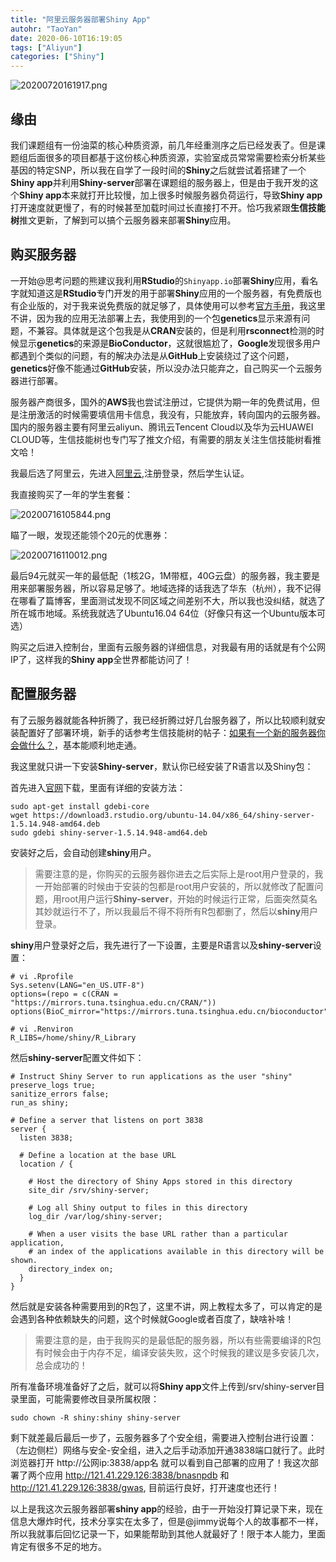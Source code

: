 ```yaml
---
title: "阿里云服务器部署Shiny App"
autohr: "TaoYan"
date: 2020-06-10T16:19:05
tags: ["Aliyun"]
categories: ["Shiny"]
---
```


![20200720161917.png](https://cdn.jsdelivr.net/gh/YTLogos/pic_link@master/img/20200720161917.png)

<!--more-->

## 缘由

我们课题组有一份油菜的核心种质资源，前几年经重测序之后已经发表了。但是课题组后面很多的项目都基于这份核心种质资源，实验室成员常常需要检索分析某些基因的特定SNP，所以我在自学了一段时间的**Shiny**之后就尝试着搭建了一个**Shiny app**并利用**Shiny-server**部署在课题组的服务器上，但是由于我开发的这个**Shiny app**本来就打开比较慢，加上很多时候服务器负荷运行，导致**Shiny app**打开速度就更慢了，有的时候甚至加载时间过长直接打不开。恰巧我紧跟**生信技能树**推文更新，了解到可以搞个云服务器来部署**Shiny**应用。

## 购买服务器

一开始@思考问题的熊建议我利用**RStudio**的`Shinyapp.io`部署**Shiny**应用，看名字就知道这是**RStudio**专门开发的用于部署**Shiny**应用的一个服务器，有免费版也有企业版的，对于我来说免费版的就足够了，具体使用可以参考[官方手册](https://docs.rstudio.com/shinyapps.io/index.html)，我这里不讲，因为我的应用无法部署上去，我使用到的一个包**genetics**显示来源有问题，不兼容。具体就是这个包我是从**CRAN**安装的，但是利用**rsconnect**检测的时候显示**genetics**的来源是**BioConductor**，这就很尴尬了，**Google**发现很多用户都遇到个类似的问题，有的解决办法是从**GitHub**上安装绕过了这个问题，**genetics**好像不能通过**GitHub**安装，所以没办法只能弃之，自己购买一个云服务器进行部署。

服务器产商很多，国外的**AWS**我也尝试注册过，它提供为期一年的免费试用，但是注册激活的时候需要填信用卡信息，我没有，只能放弃，转向国内的云服务器。国内的服务器主要有阿里云aliyun、腾讯云Tencent Cloud以及华为云HUAWEI CLOUD等，生信技能树也专门写了推文介绍，有需要的朋友关注生信技能树看推文哈！

我最后选了阿里云，先进入[阿里云](https://promotion.aliyun.com/ntms/act/campus2018.html?utm_content=se_1004747834),注册登录，然后学生认证。

我直接购买了一年的学生套餐：

![20200716105844.png](https://cdn.jsdelivr.net/gh/YTLogos/pic_link@master/img/20200716105844.png)

瞄了一眼，发现还能领个20元的优惠券：

![20200716110012.png](https://cdn.jsdelivr.net/gh/YTLogos/pic_link@master/img/20200716110012.png)

最后94元就买一年的最低配（1核2G，1M带框，40G云盘）的服务器，我主要是用来部署服务器，所以容易足够了。地域选择的话我选了华东（杭州），我不记得在哪看了篇博客，里面测试发现不同区域之间差别不大，所以我也没纠结，就选了所在城市地域。系统我就选了Ubuntu16.04 64位（好像只有这一个Ubuntu版本可选）

购买之后进入控制台，里面有云服务器的详细信息，对我最有用的话就是有个公网IP了，这样我的**Shiny app**全世界都能访问了！

## 配置服务器

有了云服务器就能各种折腾了，我已经折腾过好几台服务器了，所以比较顺利就安装配置好了部署环境，新手的话参考生信技能树的帖子：[如果有一个新的服务器你会做什么？](https://mp.weixin.qq.com/s/TlkqCNOkrRWyQDPsA4LpUw)，基本能顺利地走通。

我这里就只讲一下安装**Shiny-server**，默认你已经安装了R语言以及Shiny包：

首先进入[官网](https://rstudio.com/products/shiny/download-server/ubuntu/)下载，里面有详细的安装方法：

```
sudo apt-get install gdebi-core
wget https://download3.rstudio.org/ubuntu-14.04/x86_64/shiny-server-1.5.14.948-amd64.deb
sudo gdebi shiny-server-1.5.14.948-amd64.deb
```

安装好之后，会自动创建**shiny**用户。

> 需要注意的是，你购买的云服务器你进去之后实际上是root用户登录的，我一开始部署的时候由于安装的包都是root用户安装的，所以就修改了配置问题，用root用户运行**Shiny-server**，开始的时候运行正常，后面突然莫名其妙就运行不了，所以我最后不得不将所有R包都删了，然后以**shiny**用户登录。

**shiny**用户登录好之后，我先进行了一下设置，主要是R语言以及**shiny-server**设置：

```
# vi .Rprofile
Sys.setenv(LANG="en_US.UTF-8")
options=(repo = c(CRAN = "https://mirrors.tuna.tsinghua.edu.cn/CRAN/"))
options(BioC_mirror="https://mirrors.tuna.tsinghua.edu.cn/bioconductor")

# vi .Renviron
R_LIBS=/home/shiny/R_Library
```

然后**shiny-server**配置文件如下：

```
# Instruct Shiny Server to run applications as the user "shiny"
preserve_logs true;
sanitize_errors false;
run_as shiny;

# Define a server that listens on port 3838
server {
  listen 3838;

  # Define a location at the base URL
  location / {

    # Host the directory of Shiny Apps stored in this directory
    site_dir /srv/shiny-server;

    # Log all Shiny output to files in this directory
    log_dir /var/log/shiny-server;

    # When a user visits the base URL rather than a particular application,
    # an index of the applications available in this directory will be shown.
    directory_index on;
  }
}
```
然后就是安装各种需要用到的R包了，这里不讲，网上教程太多了，可以肯定的是会遇到各种依赖缺失的问题，这个时候就Google或者百度了，缺啥补啥！

> 需要注意的是，由于我购买的是最低配的服务器，所以有些需要编译的R包有时候会由于内存不足，编译安装失败，这个时候我的建议是多安装几次，总会成功的！

所有准备环境准备好了之后，就可以将**Shiny app**文件上传到/srv/shiny-server目录里面，可能需要修改目录所属权限：

```
sudo chown -R shiny:shiny shiny-server
```

剩下就差最后最后一步了，云服务器多了个安全组，需要进入控制台进行设置：（左边侧栏）网络与安全-安全组，进入之后手动添加开通3838端口就行了。此时浏览器打开 http://公网ip:3838/app名  就可以看到自己部署的应用了！我这次部署了两个应用 http://121.41.229.126:3838/bnasnpdb 和 http://121.41.229.126:3838/gwas, 目前运行良好，打开速度也还行！

以上是我这次云服务器部署**shiny app**的经验，由于一开始没打算记录下来，现在信息大爆炸时代，技术分享实在太多了，但是@jimmy说每个人的故事都不一样，所以我就事后回忆记录一下，如果能帮助到其他人就最好了！限于本人能力，里面肯定有很多不足的地方。


